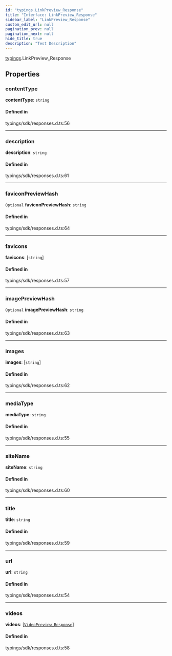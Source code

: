 ```yaml
---
id: "typings.LinkPreview_Response"
title: "Interface: LinkPreview_Response"
sidebar_label: "LinkPreview_Response"
custom_edit_url: null
pagination_prev: null
pagination_next: null
hide_title: true
description: "Test Description"
---
```


[typings](../namespaces/typings.md).LinkPreview_Response

## Properties

### contentType

 **contentType**: `string`

#### Defined in

typings/sdk/responses.d.ts:56

___

### description

 **description**: `string`

#### Defined in

typings/sdk/responses.d.ts:61

___

### faviconPreviewHash

 `Optional` **faviconPreviewHash**: `string`

#### Defined in

typings/sdk/responses.d.ts:64

___

### favicons

 **favicons**: [`string`]

#### Defined in

typings/sdk/responses.d.ts:57

___

### imagePreviewHash

 `Optional` **imagePreviewHash**: `string`

#### Defined in

typings/sdk/responses.d.ts:63

___

### images

 **images**: [`string`]

#### Defined in

typings/sdk/responses.d.ts:62

___

### mediaType

 **mediaType**: `string`

#### Defined in

typings/sdk/responses.d.ts:55

___

### siteName

 **siteName**: `string`

#### Defined in

typings/sdk/responses.d.ts:60

___

### title

 **title**: `string`

#### Defined in

typings/sdk/responses.d.ts:59

___

### url

 **url**: `string`

#### Defined in

typings/sdk/responses.d.ts:54

___

### videos

 **videos**: [[`VideoPreview_Response`](typings.VideoPreview_Response.md)]

#### Defined in

typings/sdk/responses.d.ts:58
